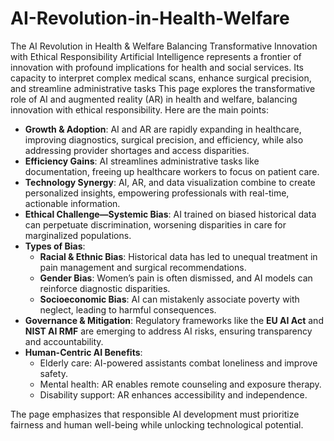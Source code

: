 # AI-Revolution-in-Health-Welfare
The AI Revolution in Health &amp; Welfare Balancing Transformative Innovation with Ethical Responsibility  Artificial Intelligence represents a frontier of innovation with profound implications for health and social services. Its capacity to interpret complex medical scans, enhance surgical precision, and streamline administrative tasks
This page explores the transformative role of AI and augmented reality (AR) in health and welfare, balancing innovation with ethical responsibility. Here are the main points:

- **Growth & Adoption**: AI and AR are rapidly expanding in healthcare, improving diagnostics, surgical precision, and efficiency, while also addressing provider shortages and access disparities.
- **Efficiency Gains**: AI streamlines administrative tasks like documentation, freeing up healthcare workers to focus on patient care.
- **Technology Synergy**: AI, AR, and data visualization combine to create personalized insights, empowering professionals with real-time, actionable information.
- **Ethical Challenge—Systemic Bias**: AI trained on biased historical data can perpetuate discrimination, worsening disparities in care for marginalized populations.
- **Types of Bias**:
  - **Racial & Ethnic Bias**: Historical data has led to unequal treatment in pain management and surgical recommendations.
  - **Gender Bias**: Women’s pain is often dismissed, and AI models can reinforce diagnostic disparities.
  - **Socioeconomic Bias**: AI can mistakenly associate poverty with neglect, leading to harmful consequences.
- **Governance & Mitigation**: Regulatory frameworks like the **EU AI Act** and **NIST AI RMF** are emerging to address AI risks, ensuring transparency and accountability.
- **Human-Centric AI Benefits**:
  - Elderly care: AI-powered assistants combat loneliness and improve safety.
  - Mental health: AR enables remote counseling and exposure therapy.
  - Disability support: AR enhances accessibility and independence.

The page emphasizes that responsible AI development must prioritize fairness and human well-being while unlocking technological potential.
